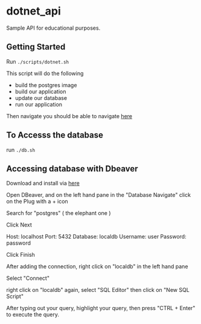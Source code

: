 # dotnet_api

Sample API for educational purposes.

## Getting Started

Run `./scripts/dotnet.sh`

This script will do the following

- build the postgres image
- build our application
- update our database
- run our application

Then navigate you should be able to navigate [here](https://localhost:5001/swagger/index.html)

## To Accesss the database

run `./db.sh`

## Accessing database with Dbeaver

Download and install via [here](https://dbeaver.io/download/)

Open DBeaver, and on the left hand pane in the "Database Navigate" click on the Plug with a + icon

Search for "postgres" ( the elephant one )

Click Next

Host: localhost
Port: 5432
Database: localdb
Username: user
Password: password

Click Finish

After adding the connection, right click on "localdb" in the left hand pane

Select "Connect"

right click on "localdb" again, select "SQL Editor" then click on "New SQL Script"

After typing out your query, highlight your query, then press "CTRL + Enter" to execute the query.
